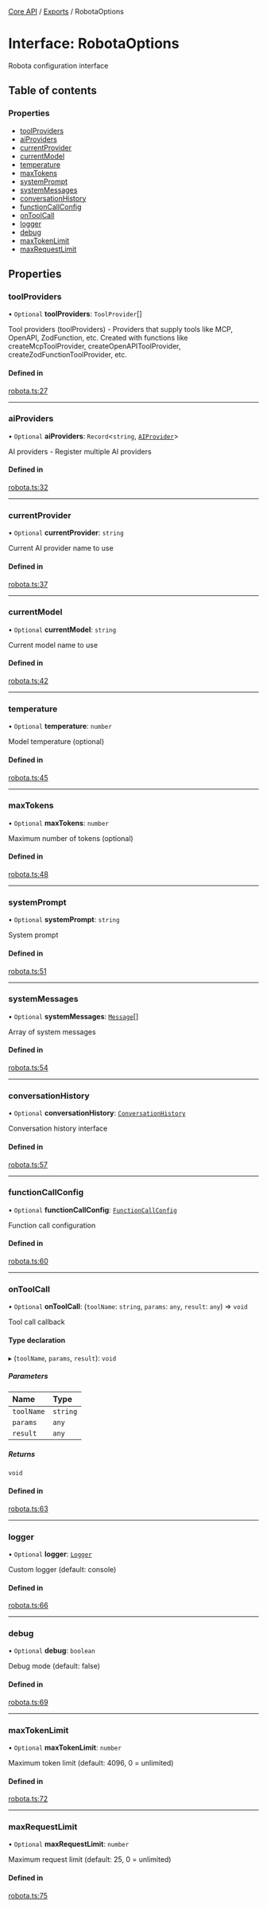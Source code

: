<!-- 
 ⚠️  AUTO-GENERATED FILE - DO NOT EDIT MANUALLY
 This file is automatically generated by scripts/docs-generator.js
 To make changes, edit the source TypeScript files or update the generator script
-->

[Core API](../../) / [Exports](../modules) / RobotaOptions

# Interface: RobotaOptions

Robota configuration interface

## Table of contents

### Properties

- [toolProviders](RobotaOptions#toolproviders)
- [aiProviders](RobotaOptions#aiproviders)
- [currentProvider](RobotaOptions#currentprovider)
- [currentModel](RobotaOptions#currentmodel)
- [temperature](RobotaOptions#temperature)
- [maxTokens](RobotaOptions#maxtokens)
- [systemPrompt](RobotaOptions#systemprompt)
- [systemMessages](RobotaOptions#systemmessages)
- [conversationHistory](RobotaOptions#conversationhistory)
- [functionCallConfig](RobotaOptions#functioncallconfig)
- [onToolCall](RobotaOptions#ontoolcall)
- [logger](RobotaOptions#logger)
- [debug](RobotaOptions#debug)
- [maxTokenLimit](RobotaOptions#maxtokenlimit)
- [maxRequestLimit](RobotaOptions#maxrequestlimit)

## Properties

### toolProviders

• `Optional` **toolProviders**: `ToolProvider`[]

Tool providers (toolProviders) - Providers that supply tools like MCP, OpenAPI, ZodFunction, etc.
Created with functions like createMcpToolProvider, createOpenAPIToolProvider, createZodFunctionToolProvider, etc.

#### Defined in

[robota.ts:27](https://github.com/woojubb/robota/blob/a30a05a48bffaad2a16dd1a2033d90e93b7392cf/packages/core/src/robota.ts#L27)

___

### aiProviders

• `Optional` **aiProviders**: `Record`\<`string`, [`AIProvider`](AIProvider)\>

AI providers - Register multiple AI providers

#### Defined in

[robota.ts:32](https://github.com/woojubb/robota/blob/a30a05a48bffaad2a16dd1a2033d90e93b7392cf/packages/core/src/robota.ts#L32)

___

### currentProvider

• `Optional` **currentProvider**: `string`

Current AI provider name to use

#### Defined in

[robota.ts:37](https://github.com/woojubb/robota/blob/a30a05a48bffaad2a16dd1a2033d90e93b7392cf/packages/core/src/robota.ts#L37)

___

### currentModel

• `Optional` **currentModel**: `string`

Current model name to use

#### Defined in

[robota.ts:42](https://github.com/woojubb/robota/blob/a30a05a48bffaad2a16dd1a2033d90e93b7392cf/packages/core/src/robota.ts#L42)

___

### temperature

• `Optional` **temperature**: `number`

Model temperature (optional)

#### Defined in

[robota.ts:45](https://github.com/woojubb/robota/blob/a30a05a48bffaad2a16dd1a2033d90e93b7392cf/packages/core/src/robota.ts#L45)

___

### maxTokens

• `Optional` **maxTokens**: `number`

Maximum number of tokens (optional)

#### Defined in

[robota.ts:48](https://github.com/woojubb/robota/blob/a30a05a48bffaad2a16dd1a2033d90e93b7392cf/packages/core/src/robota.ts#L48)

___

### systemPrompt

• `Optional` **systemPrompt**: `string`

System prompt

#### Defined in

[robota.ts:51](https://github.com/woojubb/robota/blob/a30a05a48bffaad2a16dd1a2033d90e93b7392cf/packages/core/src/robota.ts#L51)

___

### systemMessages

• `Optional` **systemMessages**: [`Message`](Message)[]

Array of system messages

#### Defined in

[robota.ts:54](https://github.com/woojubb/robota/blob/a30a05a48bffaad2a16dd1a2033d90e93b7392cf/packages/core/src/robota.ts#L54)

___

### conversationHistory

• `Optional` **conversationHistory**: [`ConversationHistory`](ConversationHistory)

Conversation history interface

#### Defined in

[robota.ts:57](https://github.com/woojubb/robota/blob/a30a05a48bffaad2a16dd1a2033d90e93b7392cf/packages/core/src/robota.ts#L57)

___

### functionCallConfig

• `Optional` **functionCallConfig**: [`FunctionCallConfig`](FunctionCallConfig)

Function call configuration

#### Defined in

[robota.ts:60](https://github.com/woojubb/robota/blob/a30a05a48bffaad2a16dd1a2033d90e93b7392cf/packages/core/src/robota.ts#L60)

___

### onToolCall

• `Optional` **onToolCall**: (`toolName`: `string`, `params`: `any`, `result`: `any`) => `void`

Tool call callback

#### Type declaration

▸ (`toolName`, `params`, `result`): `void`

##### Parameters

| Name | Type |
| :------ | :------ |
| `toolName` | `string` |
| `params` | `any` |
| `result` | `any` |

##### Returns

`void`

#### Defined in

[robota.ts:63](https://github.com/woojubb/robota/blob/a30a05a48bffaad2a16dd1a2033d90e93b7392cf/packages/core/src/robota.ts#L63)

___

### logger

• `Optional` **logger**: [`Logger`](Logger)

Custom logger (default: console)

#### Defined in

[robota.ts:66](https://github.com/woojubb/robota/blob/a30a05a48bffaad2a16dd1a2033d90e93b7392cf/packages/core/src/robota.ts#L66)

___

### debug

• `Optional` **debug**: `boolean`

Debug mode (default: false)

#### Defined in

[robota.ts:69](https://github.com/woojubb/robota/blob/a30a05a48bffaad2a16dd1a2033d90e93b7392cf/packages/core/src/robota.ts#L69)

___

### maxTokenLimit

• `Optional` **maxTokenLimit**: `number`

Maximum token limit (default: 4096, 0 = unlimited)

#### Defined in

[robota.ts:72](https://github.com/woojubb/robota/blob/a30a05a48bffaad2a16dd1a2033d90e93b7392cf/packages/core/src/robota.ts#L72)

___

### maxRequestLimit

• `Optional` **maxRequestLimit**: `number`

Maximum request limit (default: 25, 0 = unlimited)

#### Defined in

[robota.ts:75](https://github.com/woojubb/robota/blob/a30a05a48bffaad2a16dd1a2033d90e93b7392cf/packages/core/src/robota.ts#L75)
